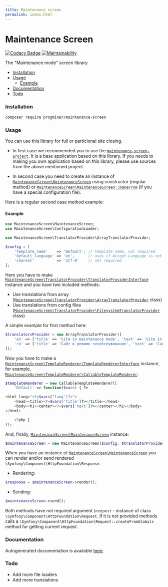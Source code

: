 ```yaml
---
title: Maintenance screen
permalink: index.html
---
```


# Maintenance Screen

[![Codacy Badge](https://api.codacy.com/project/badge/Grade/1124b9270e0145fd9b61ff1d19a822ac)](https://www.codacy.com/app/ProgMiner/maintenance-screen?utm_source=github.com&amp;utm_medium=referral&amp;utm_content=ProgMiner/maintenance-screen&amp;utm_campaign=Badge_Grade)
[![Maintainability](https://api.codeclimate.com/v1/badges/445ff68081083b77ff4b/maintainability)](https://codeclimate.com/github/ProgMiner/maintenance-screen/maintainability)

The "Maintenance mode" screen library

- [Installation](#installation)
- [Usage](#usage)
  - [Example](#example)
- [Documentation](#documentation)
- [Todo](#todo)

### Installation

```bash
composer require progminer/maintenance-screen
```

### Usage

You can use this library for full or particional site closing.

- In first case we recommended you to use the [`maintenance-screen-project`](https://packagist.org/packages/progminer/maintenance-screen-project).
It is a base application based on this library.
If you needs to making you own application based on this library, please use sources from the above mentioned project.

- In second case you need to create an instance of [`MaintenanceScreen\MaintenanceScreen`](https://progminer.github.io/maintenance-screen/master/MaintenanceScreen/MaintenanceScreen.html) using constructor (regular method)
or [`MaintenanceScreen\MaintenanceScreen::makeFrom`](https://progminer.github.io/maintenance-screen/master/MaintenanceScreen/MaintenanceScreen#method_makeFrom.html) (if you have a special configuration file).

Here is a regular second case method example:

#### Example
```php
use MaintenanceScreen\MaintenanceScreen;
use MaintenanceScreen\ConfigurationLoader;

use MaintenanceScreen\TranslatorProvider\ArrayTranslatorProvider;

$config = [
    'template_name'    => 'Default', // template name, not required
    'default_language' => 'en',      // uses if Accept-Language is not provided, not required
    'charset'          => 'utf-8'    // not required
];
```

Here you have to make [`MaintenanceScreen\TranslatorProvider\TranslatorProviderInterface`](https://progminer.github.io/maintenance-screen/master/MaintenanceScreen/TranslatorProvider/TranslatorProviderInterface.html) instance
and you have two included methods:
- Use translations from array ([`MaintenanceScreen\TranslatorProvider\ArrayTranslatorProvider`](https://progminer.github.io/maintenance-screen/master/MaintenanceScreen/TranslatorProvider/ArrayTranslatorProvider.html) class)
- Use translations from config files ([`MaintenanceScreen\TranslatorProvider\FilesystemTranslatorProvider`](https://progminer.github.io/maintenance-screen/master/MaintenanceScreen/TranslatorProvider/FilesystemTranslatorProvider.html) class)

A simple example for first method here:
```php
$translatorsProvider = new ArrayTranslatorProvider([
    'en' => ['title' => 'Site in maintenance mode', 'text' => 'Site in maintenance mode'],
    'ru' => ['title' => 'Сайт в режиме техобслуживания', 'text' => 'Сайт в режиме техобслуживания']
]);
```

Now you have to make a [`MaintenanceScreen\TemplateRenderer\TemplateRendererInterface`](https://progminer.github.io/maintenance-screen/master/MaintenanceScreen/TemplateRenderer/TemplateRendererInterface.html) instance,
for example, [`MaintenanceScreen\TemplateRenderer\CallableTemplateRenderer`](https://progminer.github.io/maintenance-screen/master/MaintenanceScreen/TemplateRenderer/CallableTemplateRenderer.html):
```php
$templateRenderer = new CallableTemplateRenderer([
    'Default' => function($vars) { ?>

<html lang="<?=$vars['lang']?>">
    <head><title><?=$vars['title']?></title></head>
    <body><h1><center><?=$vars['text']?></center></h1></body>
</html>

    <?php }
]);
```

And, finally, [`MaintenanceScreen\MaintenanceScreen`](https://progminer.github.io/maintenance-screen/master/MaintenanceScreen/MaintenanceScreen.html) instance:
```php
$maintenanceScreen = new MaintenanceScreen($config, $translatorProvider, $templateRenderer);
```

When you have an instance of [`MaintenanceScreen\MaintenanceScreen`](https://progminer.github.io/maintenance-screen/master/MaintenanceScreen/MaintenanceScreen.html)
you can render and/or send rendered `\Symfony\Component\HttpFoundation\Response`:

- Rendering:
```php
$response = $maintenanceScreen->render();
```
- Sending:
```php
$maintenanceScreen->send();
```

Both methods have not required argument `$request` - instance of class `\Symfony\Component\HttpFoundation\Request`.
If it is not provided methods calls a `\Symfony\Component\HttpFoundation\Request::createFromGlobals` method for getting current request.

### Documentation

Autogenerated documentation is available [here](https://progminer.github.io/maintenance-screen/master/index.html).

### Todo

- Add more file loaders
- Add more translations
